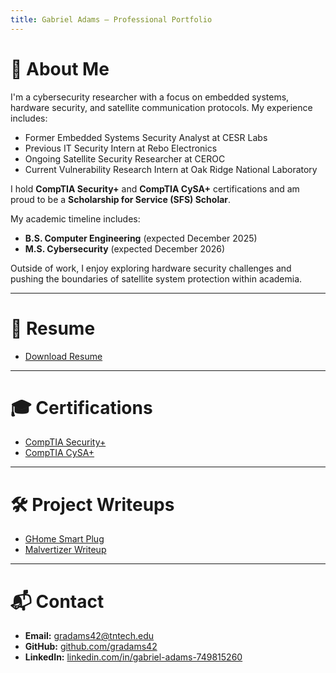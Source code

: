 ```yaml
---
title: Gabriel Adams – Professional Portfolio
---
```


# 👋 About Me
I'm a cybersecurity researcher with a focus on embedded systems, hardware security, and satellite communication protocols. My experience includes:

- Former Embedded Systems Security Analyst at CESR Labs  
- Previous IT Security Intern at Rebo Electronics  
- Ongoing Satellite Security Researcher at CEROC  
- Current Vulnerability Research Intern at Oak Ridge National Laboratory  

I hold **CompTIA Security+** and **CompTIA CySA+** certifications and am proud to be a **Scholarship for Service (SFS) Scholar**.  

My academic timeline includes:  
- **B.S. Computer Engineering** (expected December 2025)  
- **M.S. Cybersecurity** (expected December 2026)  

Outside of work, I enjoy exploring hardware security challenges and pushing the boundaries of satellite system protection within academia.

---

# 📄 Resume
- [Download Resume](./Adams_Gabriel_Resume.pdf)

---

# 🎓 Certifications
- [CompTIA Security+](./CompTIA_Security+_ce_certificate.pdf)  
- [CompTIA CySA+](./CompTIA_CySA+_ce_certificate.pdf)

---

# 🛠 Project Writeups
- [GHome Smart Plug](./GHomeSmartPlugWriteup.pdf)  
- [Malvertizer Writeup](./MalvertizerWriteup.pdf)

---

# 📬 Contact
- **Email:** [gradams42@tntech.edu](mailto:gradams42@tntech.edu)  
- **GitHub:** [github.com/gradams42](https://github.com/gradams42)  
- **LinkedIn:** [linkedin.com/in/gabriel-adams-749815260](https://www.linkedin.com/in/gabriel-adams-749815260)
